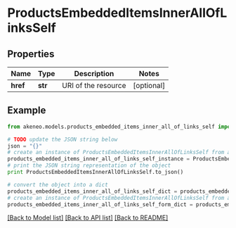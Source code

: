 # ProductsEmbeddedItemsInnerAllOfLinksSelf


## Properties
Name | Type | Description | Notes
------------ | ------------- | ------------- | -------------
**href** | **str** | URI of the resource | [optional] 

## Example

```python
from akeneo.models.products_embedded_items_inner_all_of_links_self import ProductsEmbeddedItemsInnerAllOfLinksSelf

# TODO update the JSON string below
json = "{}"
# create an instance of ProductsEmbeddedItemsInnerAllOfLinksSelf from a JSON string
products_embedded_items_inner_all_of_links_self_instance = ProductsEmbeddedItemsInnerAllOfLinksSelf.from_json(json)
# print the JSON string representation of the object
print ProductsEmbeddedItemsInnerAllOfLinksSelf.to_json()

# convert the object into a dict
products_embedded_items_inner_all_of_links_self_dict = products_embedded_items_inner_all_of_links_self_instance.to_dict()
# create an instance of ProductsEmbeddedItemsInnerAllOfLinksSelf from a dict
products_embedded_items_inner_all_of_links_self_form_dict = products_embedded_items_inner_all_of_links_self.from_dict(products_embedded_items_inner_all_of_links_self_dict)
```
[[Back to Model list]](../README.md#documentation-for-models) [[Back to API list]](../README.md#documentation-for-api-endpoints) [[Back to README]](../README.md)


